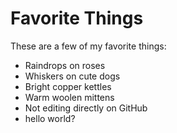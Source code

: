 # Favorite Things

These are a few of my favorite things:

- Raindrops on roses
- Whiskers on cute dogs
- Bright copper kettles
- Warm woolen mittens
- Not editing directly on GitHub
- hello world?

